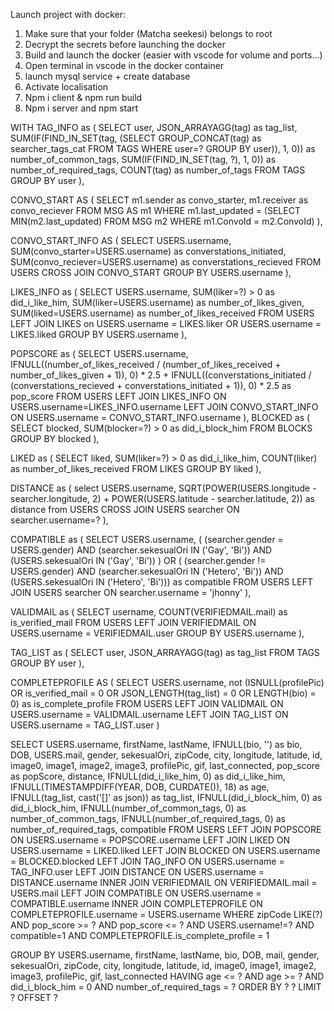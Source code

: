 Launch project with docker:
1. Make sure that your folder (Matcha seekesi) belongs to root
2. Decrypt the secrets before launching the docker
3. Build and launch the docker (easier with vscode for volume and ports...)
4. Open terminal in vscode in the docker container
5. launch mysql service + create database
6. Activate localisation
7. Npm i client & npm run build
8. Npm i server and npm start


WITH
TAG_INFO as (
    SELECT
        user,
        JSON_ARRAYAGG(tag) as tag_list,
        SUM(IF(FIND_IN_SET(tag, (SELECT GROUP_CONCAT(tag) as searcher_tags_cat
                                 FROM TAGS
                                 WHERE user=?
                                 GROUP BY user)), 1, 0)) as number_of_common_tags,
        SUM(IF(FIND_IN_SET(tag, ?), 1, 0)) as number_of_required_tags,
        COUNT(tag) as number_of_tags
    FROM
        TAGS
    GROUP BY
        user
),

CONVO_START AS (
    SELECT
        m1.sender as convo_starter,
        m1.receiver as convo_reciever
    FROM
        MSG AS m1
    WHERE
        m1.last_updated =
            (SELECT
                MIN(m2.last_updated)
            FROM
                MSG m2
            WHERE
                m1.ConvoId = m2.ConvoId)
),

CONVO_START_INFO AS (
    SELECT USERS.username,
           SUM(convo_starter=USERS.username) as converstations_initiated,
           SUM(convo_reciever=USERS.username) as converstations_recieved
    FROM USERS
        CROSS JOIN CONVO_START
    GROUP BY
        USERS.username
),

LIKES_INFO as (
    SELECT USERS.username,
           SUM(liker=?) > 0 as did_i_like_him,
           SUM(liker=USERS.username) as number_of_likes_given,
           SUM(liked=USERS.username) as number_of_likes_received
    FROM USERS
        LEFT JOIN LIKES on USERS.username = LIKES.liker OR USERS.username = LIKES.liked
    GROUP BY USERS.username
),


POPSCORE as (
    SELECT USERS.username,
           IFNULL((number_of_likes_received / (number_of_likes_received + number_of_likes_given + 1)), 0) * 2.5
               + IFNULL((converstations_initiated / (converstations_recieved + converstations_initiated + 1)), 0) * 2.5 as pop_score
    FROM USERS
        LEFT JOIN LIKES_INFO
            ON USERS.username=LIKES_INFO.username
        LEFT JOIN CONVO_START_INFO
            ON USERS.username = CONVO_START_INFO.username
),
BLOCKED as (
    SELECT
        blocked,
        SUM(blocker=?) > 0 as did_i_block_him
    FROM
        BLOCKS
    GROUP BY
        blocked
),

LIKED as (
    SELECT liked,
           SUM(liker=?) > 0 as did_i_like_him,
           COUNT(liker) as number_of_likes_received
    FROM LIKES
    GROUP BY liked
),

DISTANCE as (
    select USERS.username,
           SQRT(POWER(USERS.longitude - searcher.longitude, 2) + POWER(USERS.latitude - searcher.latitude, 2)) as distance
        from USERS
            CROSS JOIN USERS searcher
                ON searcher.username=?
),

COMPATIBLE as (
    SELECT
        USERS.username,
        (
            (searcher.gender = USERS.gender)
                AND
            (searcher.sekesualOri IN ('Gay', 'Bi'))
                AND
            (USERS.sekesualOri IN ('Gay', 'Bi'))
        )
            OR
        (
            (searcher.gender != USERS.gender)
                AND
            (searcher.sekesualOri IN ('Hetero', 'Bi'))
                AND
            (USERS.sekesualOri IN ('Hetero', 'Bi')))
        as compatible
    FROM USERS
        LEFT JOIN USERS searcher ON searcher.username = 'jhonny'
),

VALIDMAIL as (
	SELECT
		username,
		COUNT(VERIFIEDMAIL.mail) as is_verified_mail
	FROM
		USERS
			LEFT JOIN VERIFIEDMAIL
				ON USERS.username = VERIFIEDMAIL.user
	GROUP BY USERS.username
),

TAG_LIST as (
	SELECT
		user,
		JSON_ARRAYAGG(tag) as tag_list
	FROM
		TAGS
	GROUP BY
		user
),

COMPLETEPROFILE AS (
	SELECT
		USERS.username,
		not (ISNULL(profilePic) OR is_verified_mail = 0 OR JSON_LENGTH(tag_list) = 0 OR LENGTH(bio) = 0) as is_complete_profile
	FROM
		USERS
	LEFT JOIN VALIDMAIL
		ON USERS.username = VALIDMAIL.username
	LEFT JOIN TAG_LIST
		ON USERS.username = TAG_LIST.user
)


SELECT
    USERS.username,
    firstName,
    lastName,
    IFNULL(bio, '') as bio,
    DOB,
    USERS.mail,
    gender,
    sekesualOri,
    zipCode,
    city,
    longitude,
    latitude,
    id,
    image0,
    image1,
    image2,
    image3,
    profilePic,
    gif,
    last_connected,
    pop_score as popScore,
    distance,
    IFNULL(did_i_like_him, 0) as did_i_like_him,
    IFNULL(TIMESTAMPDIFF(YEAR, DOB, CURDATE()), 18) as age,
    IFNULL(tag_list, cast('[]' as json)) as tag_list,
    IFNULL(did_i_block_him, 0) as did_i_block_him,
    IFNULL(number_of_common_tags, 0) as number_of_common_tags,
    IFNULL(number_of_required_tags, 0) as number_of_required_tags,
    compatible
FROM
    USERS
LEFT JOIN POPSCORE
    ON USERS.username = POPSCORE.username
LEFT JOIN LIKED
    ON USERS.username = LIKED.liked
LEFT JOIN BLOCKED
    ON USERS.username = BLOCKED.blocked
LEFT JOIN TAG_INFO
    ON USERS.username = TAG_INFO.user
LEFT JOIN DISTANCE
    ON USERS.username = DISTANCE.username
INNER JOIN VERIFIEDMAIL
    ON VERIFIEDMAIL.mail = USERS.mail
LEFT JOIN COMPATIBLE
    ON USERS.username = COMPATIBLE.username
INNER JOIN COMPLETEPROFILE
    ON COMPLETEPROFILE.username = USERS.username
WHERE
    zipCode LIKE(?) AND
    pop_score >= ? AND
    pop_score <= ? AND
    USERS.username!=? AND
    compatible=1 AND
    COMPLETEPROFILE.is_complete_profile = 1


GROUP BY USERS.username, firstName, lastName, bio, DOB, mail, gender, sekesualOri, zipCode, city, longitude, latitude, id, image0, image1, image2, image3, profilePic, gif, last_connected
HAVING
    age <= ? AND
    age >= ? AND
    did_i_block_him = 0 AND
    number_of_required_tags = ?
ORDER BY ? ?
LIMIT ? OFFSET ?